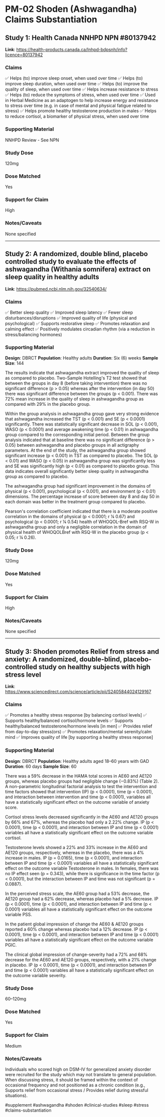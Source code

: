 # PM-02 Shoden (Ashwagandha) Claims Substantiation

## Study 1: Health Canada NNHPD NPN #80137942
**Link**: https://health-products.canada.ca/lnhpd-bdpsnh/info?licence=80137942

### Claims
✅ Helps (to) improve sleep onset, when used over time
✅ Helps (to) improve sleep duration, when used over time
✅ Helps (to) improve the quality of sleep, when used over time
✅ Helps increase resistance to stress
✅ Helps (to) reduce the symptoms of stress, when used over time
✅ Used in Herbal Medicine as an adaptogen to help increase energy and resistance to stress over time (e.g. in case of mental and physical fatigue related to stress)
✅ Helps promote healthy testosterone production in males
✅ Helps to reduce cortisol, a biomarker of physical stress, when used over time

### Supporting Material
NNHPD Review - See NPN

### Study Dose
120mg

### Dose Matched
Yes

### Support for Claim
High

### Notes/Caveats
None specified

---

## Study 2: A randomized, double blind, placebo controlled study to evaluate the effects of ashwagandha (Withania somnifera) extract on sleep quality in healthy adults
**Link**: https://pubmed.ncbi.nlm.nih.gov/32540634/

### Claims
✅ Better sleep quality
✅ Improved sleep latency
✅ Fewer sleep disturbances/disruptions
✅ Improved quality of life (physical and psychological)
✅ Supports restorative sleep
✅ Promotes relaxation and calming effect
✅ Positively modulates circadian rhythm (via a reduction in stress/balancing hormones)

### Supporting Material
**Design**: DBRCT
**Population**: Healthy adults
**Duration**: Six (6) weeks
**Sample Size**: 144

The results indicate that ashwagandha extract improved the quality of sleep as compared to placebo. Two-Sample Hotelling's T2 test showed that between the groups in day 8 (before taking intervention) there was no significant difference (p > 0.05) whereas after the intervention (in day 50) there was significant difference between the groups (p < 0.001). There was 72% mean increase in the quality of sleep in ashwagandha group as compared with 29% in the placebo group.

Within the group analysis in ashwagandha group gave very strong evidence that ashwagandha increased the TST (p < 0.001) and SE (p < 0.0001) significantly. There was statistically significant decrease in SOL (p < 0.001), WASO (p < 0.0001) and average awakening time (p < 0.01) in ashwagandha group compared to the corresponding initial period. Between the group analysis indicated that at baseline there was no significant difference (p > 0.05) between ashwagandha and placebo groups in all actigraphy parameters. At the end of the study, the ashwagandha group showed significant increase (p < 0.001) in TST as compared to placebo. The SOL (p < 0.01) and WASO (p < 0.05) in ashwagandha group was significantly less and SE was significantly high (p < 0.01) as compared to placebo group. This data indicates overall significantly better sleep quality in ashwagandha group as compared to placebo.

The ashwagandha group had significant improvement in the domains of physical (p < 0.001), psychological (p < 0.001), and environment (p < 0.01) dimensions. The percentage increase of score between day 8 and day 50 in each domain was better in the treatment group compared to placebo.

Pearson's correlation coefficient indicated that there is a moderate positive correlation in the domains of physical (p < 0.0001; r ¼ 0.67) and psychological (p < 0.0001; r ¼ 0.54) health of WHOQOL-Bref with RSQ-W in ashwagandha group and only a negligible correlation in the domain of physical health of WHOQOLBref with RSQ-W in the placebo group (p < 0.05; r ¼ 0.26).

### Study Dose
120mg

### Dose Matched
Yes

### Support for Claim
High

### Notes/Caveats
None specified

---

## Study 3: Shoden promotes Relief from stress and anxiety: A randomized, double-blind, placebo-controlled study on healthy subjects with high stress level
**Link**: https://www.sciencedirect.com/science/article/pii/S2405844024129167

### Claims
✅ Promotes a healthy stress response [by balancing cortisol levels]
✅ Supports healthy/balanced cortisol/hormone levels
✅ Supports healthy/balanced testosterone/hormone levels [in men]
✅ Provides relief from day-to-day stress(ors)
✅ Promotes relaxation/mental serenity/calm mind
✅ Improves quality of life [by supporting a healthy stress response]

### Supporting Material
**Design**: DBRCT
**Population**: Healthy adults aged 18–60 years with GAD
**Duration**: 60 days
**Sample Size**: 60

There was a 59% decrease in the HAMA total scores in AE60 and AE120 groups, whereas placebo groups had negligible change (−0.83%) (Table 2). A non-parametric longitudinal factorial analysis to test the intervention and time factors showed that intervention (IP) (p < 0.0001), time (p < 0.0001), and interaction between intervention and time (p < 0.0001), variables all have a statistically significant effect on the outcome variable of anxiety score.

Cortisol stress levels decreased significantly in the AE60 and AE120 groups by 66% and 67%, whereas the placebo had only a 2.22% change. IP (p < 0.0001), time (p < 0.0001), and interaction between IP and time (p < 0.0001) variables all have a statistically significant effect on the outcome variable cortisol.

Testosterone levels showed a 22% and 33% increase in the AE60 and AE120 groups, respectively, whereas in the placebo, there was a 4% increase in males. IP (p = 0.0165), time (p < 0.0001), and interaction between IP and time (p < 0.0001) variables all have a statistically significant effect on the outcome variable Testosterone in males. In females, there was no IP effect seen (p = 0.343), while there is significance in the time factor (p < 0.0001), but the interaction between IP and time was not significant (p = 0.0887).

In the perceived stress scale, the AE60 group had a 53% decrease, the AE120 group had a 62% decrease, whereas placebo had a 5% decrease. IP (p < 0.0001), time (p < 0.0001), and interaction between IP and time (p < 0.0001) variables all have a statistically significant effect on the outcome variable PSS.

In the patient global impression of change the AE60 & AE120 groups reported a 60% change whereas placebo had a 12% decrease. IP (p < 0.0001), time (p < 0.0001), and interaction between IP and time (p < 0.0001) variables all have a statistically significant effect on the outcome variable PGIC.

The clinical global impression of change-severity had a 72% and 68% decrease for the AE60 and AE120 groups, respectively, with a 21% change in placebo. IP (p < 0.0001), time (p < 0.0001), and interaction between IP and time (p < 0.0001) variables all have a statistically significant effect on the outcome variable severity.

### Study Dose
60–120mg

### Dose Matched
Yes

### Support for Claim
Medium

### Notes/Caveats
Individuals who scored high on DSM-IV for generalized anxiety disorder were recruited for the study which may not translate to general population. When discussing stress, it should be framed within the context of occasional frequency and not positioned as a chronic condition (e.g., Supports relief from occasional stress / Provides relief during stressful situations).

#supplement #ashwagandha #shoden #clinical-studies #sleep #stress #claims-substantiation